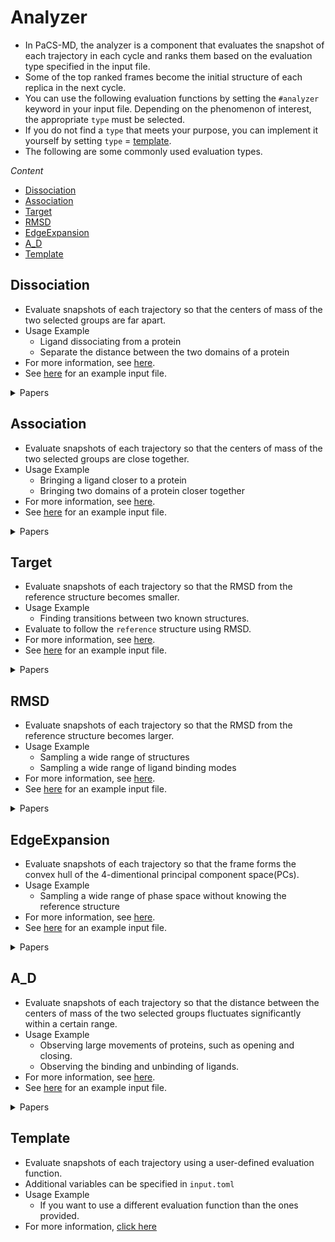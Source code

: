 # Analyzer

- In PaCS-MD, the analyzer is a component that evaluates the snapshot of each trajectory in each cycle and ranks them based on the evaluation type specified in the input file.
- Some of the top ranked frames become the initial structure of each replica in the next cycle.
- You can use the following evaluation functions by setting the `#analyzer` keyword in your input file. Depending on the phenomenon of interest, the appropriate `type` must be selected.
- If you do not find a `type` that meets your purpose, you can implement it yourself by setting `type` = [template](#template).
- The following are some commonly used evaluation types.

*Content*
- [Dissociation](#dissociation)
- [Association](#association)
- [Target](#target)
- [RMSD](#rmsd)
- [EdgeExpansion](#edgeexpansion)
- [A\_D](#a_d)
- [Template](#template)


## Dissociation
- Evaluate snapshots of each trajectory so that the centers of mass of the two selected groups are far apart.
- Usage Example
  - Ligand dissociating from a protein
  - Separate the distance between the two domains of a protein
- For more information, see [here](analyzer/dissociation.md).
- See [here](inputfile.md#dissociation) for an example input file.

<details><summary> Papers </summary>

```
[1] Protein-Ligand Dissociation Simulated by Parallel Cascade Selection Molecular Dynamics, https://doi.org/10.1021/acs.jctc.7b00504
[2] Dissociation Process of a MDM2/p53 Complex Investigated by Parallel Cascade Selection Molecular Dynamics and the Markov State Model, https://doi.org/10.1021/acs.jpcb.8b10309
[3] Binding free energy of protein/ligand complexes calculated using dissociation Parallel Cascade Selection Molecular Dynamics and Markov state model, https://doi.org/10.2142/biophysico.bppb-v18.037
[4] High pressure inhibits signaling protein binding to the flagellar motor and bacterial chemotaxis through enhanced hydration, https://doi.org/10.1038/s41598-020-59172-3
[5] Dissociation Pathways of the p53 DNA Binding Domain from DNA and Critical Roles of Key Residues Elucidated by dPaCS-MD/MSM, https://doi.org/10.1021/acs.jcim.1c01508
```

</details>


## Association
- Evaluate snapshots of each trajectory so that the centers of mass of the two selected groups are close together.
- Usage Example
  - Bringing a ligand closer to a protein
  - Bringing two domains of a protein closer together
- For more information, see [here](analyzer/association.md).
- See [here](inputfile.md#association) for an example input file.

<details><summary> Papers </summary>

</details>

## Target
- Evaluate snapshots of each trajectory so that the RMSD from the reference structure becomes smaller.
- Usage Example
  - Finding transitions between two known structures.
- Evaluate to follow the `reference` structure using RMSD.
- For more information, see [here](analyzer/target.md).
- See [here](inputfile.md#target) for an example input file.

<details><summary> Papers </summary>

~~~
[1] Parallel cascade selection molecular dynamics (PaCS-MD) to generate conformational transition pathway, https://doi.org/10.1063/1.4813023
~~~

</details>


## RMSD
- Evaluate snapshots of each trajectory so that the RMSD from the reference structure becomes larger.
- Usage Example
  - Sampling a wide range of structures
  - Sampling a wide range of ligand binding modes
- For more information, see [here](analyzer/rmsd.md).
- See [here](inputfile.md#rmsd) for an example input file.

<details><summary> Papers </summary>

~~~
[1] Inhibition of the hexamerization of SARS-CoV-2 endoribonuclease and modeling of RNA structures bound to the hexamer, https://doi.org/10.1038/s41598-022-07792-2
~~~

</details>

## EdgeExpansion
- Evaluate snapshots of each trajectory so that the frame forms the convex hull of the 4-dimentional principal component space(PCs).
- Usage Example
  - Sampling a wide range of phase space without knowing the reference structure
- For more information, see [here](analyzer/edgeexpansion.md).
- See [here](inputfile.md#edgeexpansion) for an example input file.
  
<details><summary> Papers </summary>

~~~
[1] Edge expansion parallel cascade selection molecular dynamics simulation for investigating large-amplitude collective motions of proteins, https://doi.org/10.1063/5.0004654
~~~

</details>


## A_D
- Evaluate snapshots of each trajectory so that the distance between the centers of mass of the two selected groups fluctuates significantly within a certain range.
- Usage Example
  - Observing large movements of proteins, such as opening and closing.
  - Observing the binding and unbinding of ligands.
- For more information, see [here](analyzer/a_d.md).
- See [here](inputfile.md#a_d) for an example input file.

<details><summary> Papers </summary>

~~~
[1] Kinetic Selection and Relaxation of the Intrinsically Disordered Region of a Protein upon Binding, https://doi.org/10.1021/acs.jctc.9b01203
~~~

</details>

## Template
- Evaluate snapshots of each trajectory using a user-defined evaluation function.
- Additional variables can be specified in `input.toml`
- Usage Example
  - If you want to use a different evaluation function than the ones provided.
- For more information, [click here](template.md)
